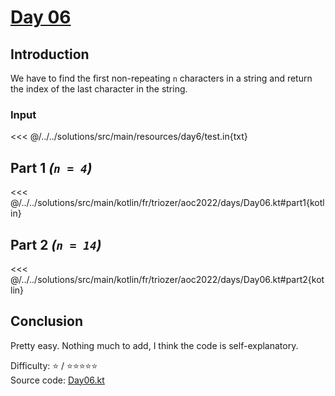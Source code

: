 # [Day 06](https://adventofcode.com/2022/day/6)

## Introduction

We have to find the first non-repeating `n` characters in a string and return the index of the last character in the
string.

### Input

<<< @/../../solutions/src/main/resources/day6/test.in{txt}

## Part 1 _(`n = 4`)_

<<< @/../../solutions/src/main/kotlin/fr/triozer/aoc2022/days/Day06.kt#part1{kotlin}

## Part 2 _(`n = 14`)_

<<< @/../../solutions/src/main/kotlin/fr/triozer/aoc2022/days/Day06.kt#part2{kotlin}

## Conclusion

Pretty easy. Nothing much to add, I think the code is self-explanatory.

Difficulty: ⭐️ / ⭐️⭐️⭐️⭐️⭐️\
Source
code: [Day06.kt](https://github.com/triozer/aoc-2022/tree/main/solutions/src/main/kotlin/fr/triozer/aoc2022/days/Day06.kt)
